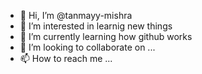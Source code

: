 - 👋 Hi, I’m @tanmayy-mishra
- 👀 I’m interested in learnig new things
- 🌱 I’m currently learning how github works
- 💞️ I’m looking to collaborate on ...
- 📫 How to reach me ...

<!---
tanmayy-mishra/tanmayy-mishra is a ✨ special ✨ repository because its `README.md` (this file) appears on your GitHub profile.
You can click the Preview link to take a look at your changes.
--->
